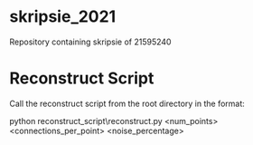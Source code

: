 # skripsie_2021
Repository containing skripsie of 21595240

# Reconstruct Script
Call the reconstruct script from the root directory in the format:

python reconstruct_script\reconstruct.py <num_points> <connections_per_point> <noise_percentage>